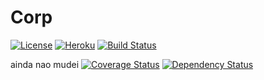 Corp
=====
[![License](http://img.shields.io/:license-apache-blue.svg)](http://www.apache.org/licenses/LICENSE-2.0.html)
[![Heroku](https://heroku-badge.herokuapp.com/?app=atividade-corporativo&root=task.jsf)](https://atividade-coroprativo.herokuapp.com)
[![Build Status](https://travis-ci.org/Holden-/Atv_Corporativo.svg?branch=master)](https://travis-ci.org/Holden-/Atv_Corporativo)

ainda nao mudei
[![Coverage Status](https://coveralls.io/repos/github/persapiens/conta/badge.svg?branch=master)](https://coveralls.io/github/persapiens/conta?branch=master)
[![Dependency Status](https://www.versioneye.com/user/projects/573c95dace8d0e00360bcee6/badge.svg?style=flat)](https://www.versioneye.com/user/projects/573c95dace8d0e00360bcee6)

